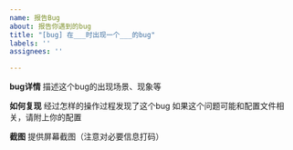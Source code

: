 ```yaml
---
name: 报告Bug
about: 报告你遇到的bug
title: "[bug] 在___时出现一个___的bug"
labels: ''
assignees: ''

---
```


**bug详情**
描述这个bug的出现场景、现象等

**如何复现**
经过怎样的操作过程发现了这个bug
如果这个问题可能和配置文件相关，请附上你的配置

**截图**
提供屏幕截图（注意对必要信息打码）
